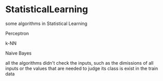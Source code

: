 # StatisticalLearning
  some algorithms in Statistical Learning

  Perceptron

  k-NN

  Naive Bayes

  all the algorithms didn't check the inputs, such as the dimissions of all inputs or 
the values that are needed to judge its class is exist in the train data
